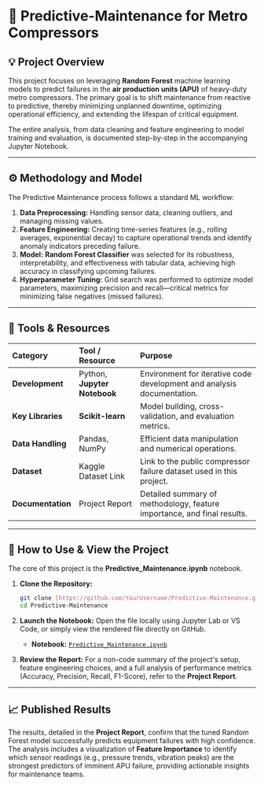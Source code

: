 # 🚂 Predictive-Maintenance for Metro Compressors

## 💡 Project Overview

This project focuses on leveraging **Random Forest** machine learning models to predict failures in the **air production units (APU)** of heavy-duty metro compressors. The primary goal is to shift maintenance from reactive to predictive, thereby minimizing unplanned downtime, optimizing operational efficiency, and extending the lifespan of critical equipment.

The entire analysis, from data cleaning and feature engineering to model training and evaluation, is documented step-by-step in the accompanying Jupyter Notebook.

---

## ⚙️ Methodology and Model

The Predictive Maintenance process follows a standard ML workflow:

1.  **Data Preprocessing:** Handling sensor data, cleaning outliers, and managing missing values.
2.  **Feature Engineering:** Creating time-series features (e.g., rolling averages, exponential decay) to capture operational trends and identify anomaly indicators preceding failure.
3.  **Model:** **Random Forest Classifier** was selected for its robustness, interpretability, and effectiveness with tabular data, achieving high accuracy in classifying upcoming failures.
4.  **Hyperparameter Tuning:** Grid search was performed to optimize model parameters, maximizing precision and recall—critical metrics for minimizing false negatives (missed failures).

---

## 🧰 Tools & Resources

| Category | Tool / Resource | Purpose |
| :--- | :--- | :--- |
| **Development** | Python, **Jupyter Notebook** | Environment for iterative code development and analysis documentation. |
| **Key Libraries** | **Scikit-learn** | Model building, cross-validation, and evaluation metrics. |
| **Data Handling** | Pandas, NumPy | Efficient data manipulation and numerical operations. |
| **Dataset** | Kaggle Dataset Link | Link to the public compressor failure dataset used in this project. |
| **Documentation** | Project Report | Detailed summary of methodology, feature importance, and final results. |

---

## 🚀 How to Use & View the Project

The core of this project is the **Predictive_Maintenance.ipynb** notebook.

1.  **Clone the Repository:**
    ```bash
    git clone [https://github.com/YourUsername/Predictive-Maintenance.git](https://github.com/YourUsername/Predictive-Maintenance.git)
    cd Predictive-Maintenance
    ```
2.  **Launch the Notebook:** Open the file locally using Jupyter Lab or VS Code, or simply view the rendered file directly on GitHub.
    * **Notebook:** [`Predictive_Maintenance.ipynb`](./Predictive_Maintenance.ipynb)

3.  **Review the Report:** For a non-code summary of the project's setup, feature engineering choices, and a full analysis of performance metrics (Accuracy, Precision, Recall, F1-Score), refer to the **Project Report**.

---

## 📈 Published Results

The results, detailed in the **Project Report**, confirm that the tuned Random Forest model successfully predicts equipment failures with high confidence. The analysis includes a visualization of **Feature Importance** to identify which sensor readings (e.g., pressure trends, vibration peaks) are the strongest predictors of imminent APU failure, providing actionable insights for maintenance teams.

